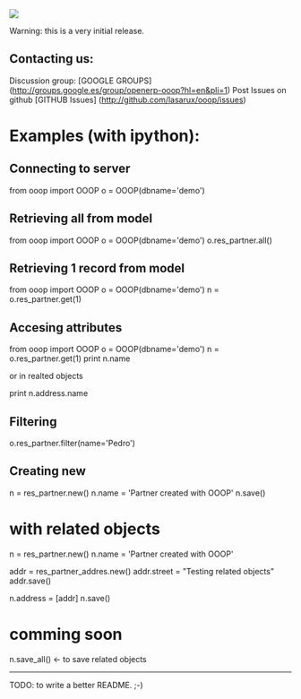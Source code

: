 <img src="http://openerp-ooop.googlegroups.com/web/ooop.png?gda=CSDk_TsAAADhY3dFLxd-kJv14S9Xe0lb4qCAreyIZsIHighSi4yLhODYe-0-CHm8xpjGNvRBP2sGRdr3QrylPkw2aRbXD_gF" />

Warning: this is a very initial release.


Contacting us:
--------------------

Discussion group:  [GOOGLE GROUPS] (http://groups.google.es/group/openerp-ooop?hl=en&pli=1)
Post Issues on github [GITHUB Issues] (http://github.com/lasarux/ooop/issues)
  

Examples (with ipython):
========================

Connecting to server
--------------------
  from ooop import OOOP
  o = OOOP(dbname='demo')


Retrieving all from model
-------------------------

  from ooop import OOOP
  o = OOOP(dbname='demo')
  o.res_partner.all()

Retrieving 1 record from model
-------------------------

  from ooop import OOOP
  o = OOOP(dbname='demo')
  n = o.res_partner.get(1)

Accesing attributes
--------------------

  from ooop import OOOP
  o = OOOP(dbname='demo')
  n = o.res_partner.get(1)
  print n.name

or in realted objects
  
  print n.address.name

Filtering
---------

  o.res_partner.filter(name='Pedro')


Creating new
------------

  n = res_partner.new()
  n.name = 'Partner created with OOOP'
  n.save()

# with related objects

  n = res_partner.new()
  n.name = 'Partner created with OOOP'

  addr = res_partner_addres.new()
  addr.street = "Testing related objects"
  addr.save()

  n.address = [addr]
  n.save()



comming soon
============

n.save_all() <- to save related objects

-----------------------------------

TODO: to write a better README. ;-)


